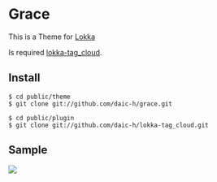 # Grace

This is a Theme for [Lokka](http://lokka.org)

Is required [lokka-tag_cloud](https://github.com/daic-h/lokka-tag_cloud).

## Install

    $ cd public/theme
    $ git clone git://github.com/daic-h/grace.git

    $ cd public/plugin
    $ git clone git://github.com/daic-h/lokka-tag_cloud.git

## Sample

<img src="http://cdn-ak.f.st-hatena.com/images/fotolife/b/bunnyhop/20120206/20120206125035.png"/>

